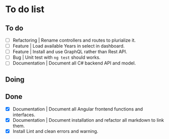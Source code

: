 # To do list

## To do
- [ ] Refactoring | Rename controllers and routes to plurialize it.
- [ ] Feature | Load available Years in select in dashboard.
- [ ] Feature | Install and use GraphQL rather than Rest API.
- [ ] Bug | Unit test with `ng test` should works.
- [ ] Documentation | Document all C# backend API and model.

## Doing

## Done
- [x] Documentation | Document all Angular frontend functions and interfaces.
- [x] Documentation | Document installation and refactor all markdown to link them.
- [x] Install Lint and clean errors and warning.